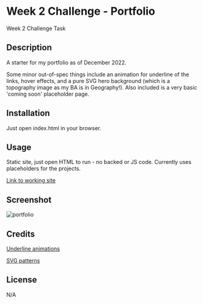 # Week 2 Challenge - Portfolio
Week 2 Challenge Task

## Description

A starter for my portfolio as of December 2022.

Some minor out-of-spec things include an animation for underline of the links, hover effects, and a pure SVG hero background (which is a topography image as my BA is in Geography!). Also included is a very basic 'coming soon' placeholder page.

## Installation

Just open index.html in your browser.

## Usage

Static site, just open HTML to run - no backed or JS code. Currently uses placeholders for the projects.

[Link to working site](https://tascott.github.io/TomScott-Portfolio/)


## Screenshot
![portfolio](https://user-images.githubusercontent.com/18272434/205968324-30f7e576-453f-446d-8203-8a91c0021f27.png)

## Credits

[Underline animations](https://codepen.io/jstn/pen/mdoOZJ)


[SVG patterns](Heropatterns.com)

## License

N/A
